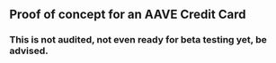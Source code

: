 ## Proof of concept for an AAVE Credit Card

### This is not audited, not even ready for beta testing yet, be advised.

